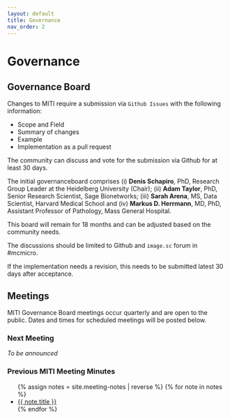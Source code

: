 ```yaml
---
layout: default
title: Governance
nav_order: 2
---
```


# Governance
## Governance Board
Changes to MITI require a submission via `Github Issues` with the following information:

* Scope and Field
* Summary of changes
* Example
* Implementation as a pull request

The community can discuss and vote for the submission via Github for at least 30 days.

The initial governanceboard comprises (i)  **Denis Schapiro**, PhD, Research Group Leader at the Heidelberg University (Chair); (ii) **Adam Taylor**, PhD, Senior Research Scientist, Sage Bionetworks; (iii) **Sarah Arena**, MS, Data Scientist, Harvard Medical School and (iv)  **Markus D. Herrmann**, MD, PhD, Assistant Professor of Pathology, Mass General Hospital.

This board will remain for 18 months and can be adjusted based on the community needs.

The discussions should be limited to Github and `image.sc` forum in #mcmicro.

If the implementation needs a revision, this needs to be submitted latest 30 days after acceptance.


## Meetings
MITI Governance Board meetings occur quarterly and are open to the public. Dates and times for scheduled meetings will be posted below.

### Next Meeting
*To be announced*

### Previous MITI Meeting Minutes

<ul>
    {% assign notes = site.meeting-notes | reverse %}
    {% for note in notes %}
    <li>
        <a href="{{ note.url }}">{{ note.title }}</a>
    </li>
    {% endfor %}
</ul>
